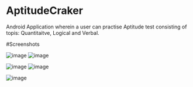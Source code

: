 # AptitudeCraker
Android Application wherein a user can practise Aptitude test consisting of topis: Quantitaitve, Logical and Verbal.

#Screenshots

![image](https://user-images.githubusercontent.com/17126310/43787425-9169938c-9a88-11e8-912f-f57c77b86bd4.png)  ![image](https://user-images.githubusercontent.com/17126310/43787447-9f721986-9a88-11e8-878c-53abfe8d1b7c.png)

![image](https://user-images.githubusercontent.com/17126310/43787683-2d823b02-9a89-11e8-857d-51fd99bd1351.png)  ![image](https://user-images.githubusercontent.com/17126310/43787928-cfbf2722-9a89-11e8-9e4c-a8e4121a6463.png)





![image](https://user-images.githubusercontent.com/17126310/43787706-3f9b4180-9a89-11e8-8f45-759e04c884c0.png)
